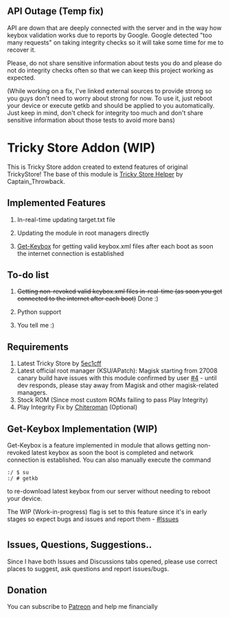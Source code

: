 ## API Outage (Temp fix)
API are down that are deeply connected with the server and in the way how keybox validation works due to reports by Google. Google detected "too many requests" on taking integrity checks so it will take some time for me to recover it.

Please, do not share sensitive information about tests you do and please do not do integrity checks often so that we can keep this project working as expected.

(While working on a fix, I've linked external sources to provide strong so you guys don't need to worry about strong for now. To use it, just reboot your device or execute getkb and should be applied to you automatically. Just keep in mind, don't check for integrity too much and don't share sensitive information about those tests to avoid more bans)

# Tricky Store Addon (WIP)
This is Tricky Store addon created to extend features of original TrickyStore! The base of this module is [Tricky Store Helper](https://github.com/CaptainThrowback/TrickyStoreHelper) by Captain_Throwback.

## Implemented Features
1. In-real-time updating target.txt file

2. Updating the module in root managers directly

3. [Get-Keybox](https://github.com/joeyoropesa-dev/trickystore-addon#get-keybox-implementation-wip) for getting valid keybox.xml files after each boot as soon the internet connection is established

## To-do list
1. ~~Getting non-revoked valid keybox.xml files in-real-time (as soon you get connected to the internet after each boot)~~ Done :)

2. Python support

3. You tell me :)

## Requirements
1. Latest Tricky Store by [5ec1cff](https://github.com/5ec1cff/TrickyStore)
2. Latest official root manager (KSU/APatch): Magisk starting from 27008 canary build have issues with this module confirmed by user [#4](https://github.com/joeyoropesa-dev/trickystore-addon/issues/4) - until dev responds, please stay away from Magisk and other magisk-related managers.
3. Stock ROM (Since most custom ROMs failing to pass Play Integrity)
4. Play Integrity Fix by [Chiteroman](https://github.com/chiteroman/PlayIntegrityFix) (Optional)

## Get-Keybox Implementation (WIP)
Get-Keybox is a feature implemented in module that allows getting non-revoked latest keybox as soon the boot is completed and network connection is established. You can also manually execute the command
```console
:/ $ su
:/ # getkb
```
to re-download latest keybox from our server without needing to reboot your device.

The WIP (Work-in-progress) flag is set to this feature since it's in early stages so expect bugs and issues and report them - [#Issues](https://github.com/joeyoropesa-dev/trickystore-addon/issues)

#

## Issues, Questions, Suggestions..
Since I have both Issues and Discussions tabs opened, please use correct places to suggest, ask questions and report issues/bugs.

## Donation
You can subscribe to [Patreon](https://www.patreon.com/joeyoropesa) and help me financially
